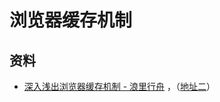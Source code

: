 # 浏览器缓存机制

## 资料

- [深入浅出浏览器缓存机制 - 浪里行舟](https://juejin.cn/post/6844903757872889870) ，（[地址二](https://mp.weixin.qq.com/s/jFIYAxQFH-qTxphgxsMXfw)）
